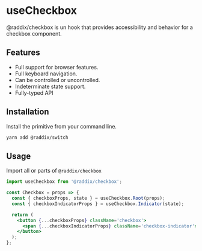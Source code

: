 # useCheckbox

@raddix/checkbox is un hook that provides accessibility and behavior for a checkbox component.

## Features

- Full support for browser features.
- Full keyboard navigation.
- Can be controlled or uncontrolled.
- Indeterminate state support.
- Fully-typed API

## Installation

Install the primitive from your command line.

```sh
yarn add @raddix/switch
```

## Usage

Import all or parts of <code>@raddix/checkbox</code>

```jsx
import useCheckbox from '@raddix/checkbox';

const Checkbox = props => {
  const { checkboxProps, state } = useCheckbox.Root(props);
  const { checkboxIndicatorProps } = useCheckbox.Indicator(state);

  return (
    <button {...checkboxProps} className='checkbox'>
      <span {...checkboxIndicatorProps} className='checkbox-indicator'></span>
    </button>
  );
};
```
